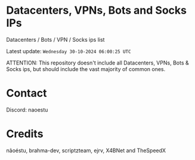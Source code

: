 # Datacenters, VPNs, Bots and Socks IPs
 
Datacenters / Bots / VPN / Socks ips list

Latest update: `Wednesday 30-10-2024 06:00:25 UTC` 

ATTENTION: This repository doesn't include all Datacenters, VPNs, Bots & Socks ips, 
but should include the vast majority of common ones.

# Contact
Discord: naoestu

# Credits
nãoéstu, brahma-dev, scriptzteam, ejrv, X4BNet and TheSpeedX
